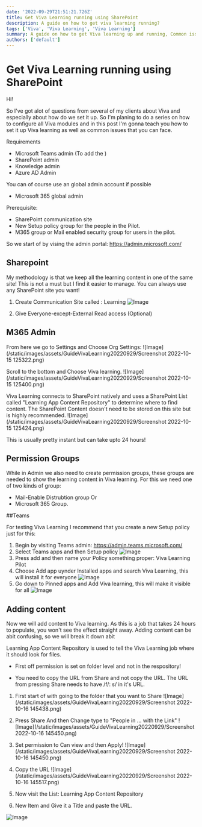 ```yaml
---
date: '2022-09-29T21:51:21.726Z'
title: Get Viva Learning running using SharePoint
description: A guide on how to get viva learning running?
tags: ['Viva', 'Viva Learning', 'Viva Learning']
summary: A guide on how to get Viva learning up and running, Common issues you can face and how to solve them
authors: ['default']
---
```


# Get Viva Learning running using SharePoint

Hi!

So I've got alot of questions from several of my clients about Viva and especially about how do we set it up.
So I'm planing to do a series on how to configure all Viva modules and in this post I'm gonna teach you how to set it up Viva learning as well as common issues that you can face.

Requirements

- Microsoft Teams admin (To add the )
- SharePoint admin
- Knowledge admin
- Azure AD Admin

You can of course use an global admin account if possible

- Microsoft 365 global admin

Prerequisite:

- SharePoint communication site
- New Setup policy group for the people in the Pilot.
- M365 group or Mail enabled security group for users in the pilot.

So we start of by vising the admin portal:
https://admin.microsoft.com/

## Sharepoint

My methodology is that we keep all the learning content in one of the same site! This is not a must but I find it easier to manage. You can always use any SharePoint site you want!

1. Create Communication Site called : Learning
   ![Image](/static/images/assets/GuideVivaLearning20220929/Picture2.png)

2. Give Everyone-except-External Read access (Optional)

## M365 Admin

From here we go to Settings and Choose Org Settings:
![Image](/static/images/assets/GuideVivaLearning20220929/Screenshot 2022-10-15 125322.png)

Scroll to the bottom and Choose Viva learning.
![Image](/static/images/assets/GuideVivaLearning20220929/Screenshot 2022-10-15 125400.png)

Viva Learning connects to SharePoint natively and uses a SharePoint List called "Learning App Content Repository" to determine where to find content. The SharePoint Content doesn't need to be stored on this site but is highly recommended.
![Image](/static/images/assets/GuideVivaLearning20220929/Screenshot 2022-10-15 125424.png)

This is usually pretty instant but can take upto 24 hours!

## Permission Groups

While in Admin we also need to create permission groups, these groups are needed to show the learning content in Viva learning.
For this we need one of two kinds of group:

- Mail-Enable Distrubtion group
  Or
- Microsoft 365 Group.

##Teams

For testing Viva Learning I recommend that you create a new Setup policy just for this:

1. Begin by visiting Teams admin: https://admin.teams.microsoft.com/
2. Select Teams apps and then Setup policy
   ![Image](/static/images/assets/GuideVivaLearning20220929/Picture4.png)
3. Press add and then name your Policy something proper: Viva Learning Pilot
4. Choose Add app uynder Installed apps and search Viva Learning, this will install it for everyone
   ![Image](/static/images/assets/GuideVivaLearning20220929/Picture5.png)
5. Go down to Pinned apps and Add Viva learning, this will make it visible for all
   ![Image](/static/images/assets/GuideVivaLearning20220929/Picture6.png)

## Adding content

Now we will add content to Viva learning. As this is a job that takes 24 hours to populate, you won't see the effect straight away. Adding content can be abit confusing, so we will break it down abit

Learning App Content Repository is used to tell the Viva Learning job where it should look for files.

- First off permission is set on folder level and not in the respository!

- You need to copy the URL from Share and not copy the URL. The URL from pressing Share needs to have /f/: s/ in it's URL.

1. First start of with going to the folder that you want to Share
   ![Image](/static/images/assets/GuideVivaLearning20220929/Screenshot 2022-10-16 145438.png)

2. Press Share And then Change type to "People in ... with the Link"
   ![Image](/static/images/assets/GuideVivaLearning20220929/Screenshot 2022-10-16 145450.png)

3. Set permission to Can view and then Apply!
   ![Image](/static/images/assets/GuideVivaLearning20220929/Screenshot 2022-10-16 145450.png)

4. Copy the URL
   ![Image](/static/images/assets/GuideVivaLearning20220929/Screenshot 2022-10-16 145517.png)

5. Now visit the List: Learning App Content Repository

6. New Item and Give it a Title and paste the URL.

![Image](/static/images/assets/GuideVivaLearning20220929/Picture1.png)
